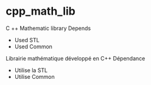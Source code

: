 # cpp_math_lib
C ++ Mathematic library 
Depends
<ul> 
<li>Used STL</li>
<li>Used Common</li>
</ul>

Librairie mathématique développé en C++
Dépendance
<ul> 
<li>Utilise la STL</li>
<li>Utilise Common</li>
</ul>

